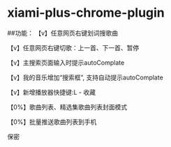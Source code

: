 # xiami-plus-chrome-plugin

##功能：
【v】任意网页右键划词搜歌曲

【v】任意网页右键切歌：上一首、下一首、暂停

【v】主搜索页面输入时提示autoComplate

【v】我的音乐增加“搜索框”, 支持自动提示autoComplate

【v】新增播放器快捷键:L - 收藏

【0%】歌曲列表、精选集歌曲列表封面模式

【0%】批量推送歌曲列表到手机

保密

